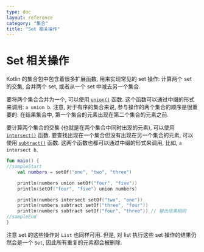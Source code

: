 ```yaml
---
type: doc
layout: reference
category: "集合"
title: "Set 相关操作"
---
```


# Set 相关操作

Kotlin 的集合包中包含着很多扩展函数, 用来实现常见的 set 操作: 计算两个 set 的交集, 合并两个 set, 或者从一个 set 中减去另一个集合.

要将两个集合合并为一个, 可以使用 [`union()`](/api/latest/jvm/stdlib/kotlin.collections/union.html) 函数.
这个函数可以通过中缀的形式来调用: `a union b`.
注意, 对于有序的集合来说, 参与操作的两个集合的顺序是很重要的: 在结果集合中, 第一个集合的元素出现在第二个集合的元素之前.

要计算两个集合的交集 (也就是在两个集合中同时出现的元素), 可以使用 [`intersect()`](/api/latest/jvm/stdlib/kotlin.collections/intersect.html) 函数.
要查找出现在一个集合但没有出现在另一个集合的元素, 可以使用 [`subtract()`](/api/latest/jvm/stdlib/kotlin.collections/subtract.html) 函数. 
这两个函数也都可以通过中缀的形式来调用, 比如, `a intersect b`.

<div class="sample" markdown="1" theme="idea" data-min-compiler-version="1.3">

```kotlin
fun main() {
//sampleStart
    val numbers = setOf("one", "two", "three")

    println(numbers union setOf("four", "five"))
    println(setOf("four", "five") union numbers)

    println(numbers intersect setOf("two", "one"))
    println(numbers subtract setOf("three", "four"))
    println(numbers subtract setOf("four", "three")) // 输出结果相同
//sampleEnd
}
```
</div>

注意 set 的这些操作对 `List` 也同样可用.
但是, 对 list 执行这些 set 操作的结果仍然会是一个 `Set`, 因此所有重复的元素都会被删除.

